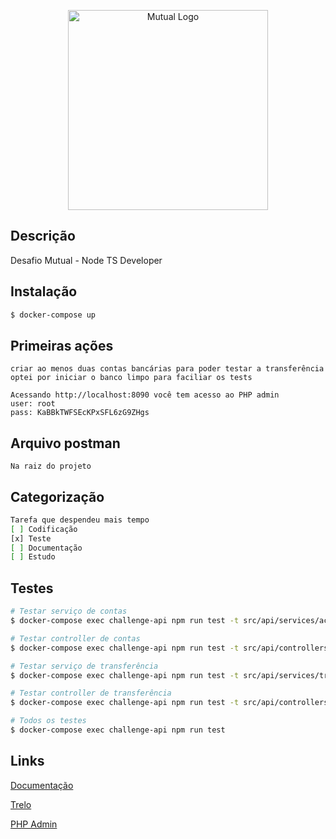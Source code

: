 <p align="center">
  <img src="https://mutual.club/assets/images/white-mutual.png" width="320" alt="Mutual Logo" />
</p>


## Descrição

Desafio Mutual - Node TS Developer


## Instalação

```bash
$ docker-compose up
```

## Primeiras ações

```
criar ao menos duas contas bancárias para poder testar a transferência
optei por iniciar o banco limpo para faciliar os tests  

Acessando http://localhost:8090 você tem acesso ao PHP admin
user: root
pass: KaBBkTWFSEcKPxSFL6zG9ZHgs
```

## Arquivo postman

```
Na raiz do projeto
```

## Categorização

```bash
Tarefa que despendeu mais tempo
[ ] Codificação
[x] Teste
[ ] Documentação
[ ] Estudo
```

## Testes

```bash
# Testar serviço de contas
$ docker-compose exec challenge-api npm run test -t src/api/services/account.service.spec.ts

# Testar controller de contas
$ docker-compose exec challenge-api npm run test -t src/api/controllers/account.controller.spec.ts

# Testar serviço de transferência
$ docker-compose exec challenge-api npm run test -t src/api/services/transfer.service.spec.t

# Testar controller de transferência
$ docker-compose exec challenge-api npm run test -t src/api/controllers/transfer.controller.spec.ts

# Todos os testes
$ docker-compose exec challenge-api npm run test
```

## Links

<a target="_blank" href="http://localhost:3000/api">Documentação</a>

<a target="_blank" href="https://trello.com/b/irQTHE6W/desafio-mutual">Trelo</a>

<a target="_blank" href="http://localhost:8090">PHP Admin</a>